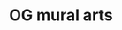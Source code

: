 ---
pid: pt262
title: OG mural arts
location_transcription: Penn Treaty Park
coordinates: "[-75.128463964197, 39.966069488908]"
zipcode: '19468'
gen_neighborhood: 
neighborhood: 
outside_phl: 'Royersford PA '
age: '29'
age_range: 20-29
instagram: 
image_file_name: pt_262.jpg
proposal_transcription: 
topic: Unknown
topic_summary: '0'
type: Other No Form
keywords_other: 
credit: Tiago
image_labels: 
twitter: 
facebook: 
permalink: "/monuments/pt262/"
layout: item-page
---